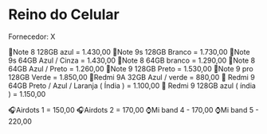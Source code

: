 # Reino do Celular
 Fornecedor: X

📲Note 8 128GB azul = 1.430,00
📲Note 9s 128GB Branco = 1.730,00
📲Note 9s 64GB Azul / Cinza = 1.430,00
📲Note 8 64GB branco = 1.290,00 
📲Note 8 64GB Azul / Preto = 1.260,00
📲Note 9 128GB Preto = 1.530,00
📲Note 9 pro 128GB Verde  = 1.850,00
📲Redmi 9A 32GB Azul / verde = 880,00 
📲 Redmi 9 64GB Preto / Azul / Laranja ( Índia ) = 1.100,00
📲 Redmi 9 128GB azul ( índia )  = 1.150,00 

🎧Airdots 1  = 150,00
🎧Airdots 2 = 170,00
⌚Mi band 4 - 170,00
⌚Mi band 5 - 220,00


